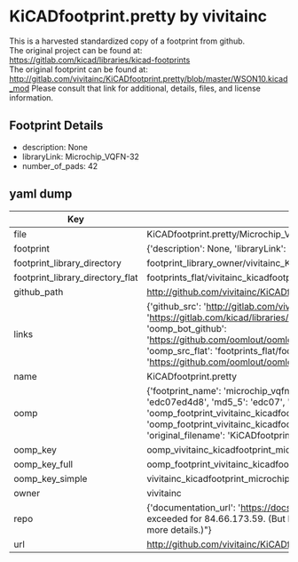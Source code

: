 # KiCADfootprint.pretty by vivitainc  
This is a harvested standardized copy of a footprint from github.  
The original project can be found at:  
https://gitlab.com/kicad/libraries/kicad-footprints  
The original footprint can be found at:
http://gitlab.com/vivitainc/KiCADfootprint.pretty/blob/master/WSON10.kicad_mod
Please consult that link for additional, details, files, and license information.  
## Footprint Details
* description: None  
* libraryLink: Microchip_VQFN-32  
* number_of_pads: 42  
## yaml dump  
| Key | Value |  
| --- | --- |  
| file | KiCADfootprint.pretty/Microchip_VQFN-32.kicad_mod |  
| footprint | {'description': None, 'libraryLink': 'Microchip_VQFN-32', 'number_of_pads': 42} |  
| footprint_library_directory | footprint_library_owner/vivitainc_KiCADfootprint.pretty |  
| footprint_library_directory_flat | footprints_flat/vivitainc_kicadfootprint_microchip_vqfn_32/working |  
| github_path | http://github.com/vivitainc/KiCADfootprint.pretty/blob/master/Microchip_VQFN-32.kicad_mod |  
| links | {'github_src': 'http://gitlab.com/vivitainc/KiCADfootprint.pretty/blob/master/WSON10.kicad_mod', 'github_src_repo': 'https://gitlab.com/kicad/libraries/kicad-footprints', 'oomp_bot': 'footprints/vivitainc_kicadfootprint_microchip_vqfn_32/working', 'oomp_bot_github': 'https://github.com/oomlout/oomlout_oomp_footprint_bot/tree/main/footprints/vivitainc_kicadfootprint_microchip_vqfn_32/working', 'oomp_src_flat': 'footprints_flat/footprints_flat/vivitainc_kicadfootprint_microchip_vqfn_32/working', 'oomp_src_flat_github': 'https://github.com/oomlout/oomlout_oomp_footprint_src/tree/main/footprints_flat/vivitainc_kicadfootprint_microchip_vqfn_32/working'} |  
| name | KiCADfootprint.pretty |  
| oomp | {'footprint_name': 'microchip_vqfn_32', 'library_name': 'kicadfootprint', 'md5': 'edc07ed4d8664ca51921e2d426c6c803', 'md5_10': 'edc07ed4d8', 'md5_5': 'edc07', 'md5_6': 'edc07e', 'oomp_key': 'oomp_vivitainc_kicadfootprint_microchip_vqfn_32', 'oomp_key_extra': 'oomp_footprint_vivitainc_kicadfootprint_microchip_vqfn_32', 'oomp_key_full': 'oomp_footprint_vivitainc_kicadfootprint_microchip_vqfn_32_edc07e', 'oomp_key_simple': 'vivitainc_kicadfootprint_microchip_vqfn_32', 'original_filename': 'KiCADfootprint.pretty/Microchip_VQFN-32.kicad_mod', 'owner_name': 'vivitainc'} |  
| oomp_key | oomp_vivitainc_kicadfootprint_microchip_vqfn_32 |  
| oomp_key_full | oomp_footprint_vivitainc_kicadfootprint_microchip_vqfn_32 |  
| oomp_key_simple | vivitainc_kicadfootprint_microchip_vqfn_32 |  
| owner | vivitainc |  
| repo | {'documentation_url': 'https://docs.github.com/rest/overview/resources-in-the-rest-api#rate-limiting', 'message': "API rate limit exceeded for 84.66.173.59. (But here's the good news: Authenticated requests get a higher rate limit. Check out the documentation for more details.)"} |  
| url | http://github.com/vivitainc/KiCADfootprint.pretty |  


